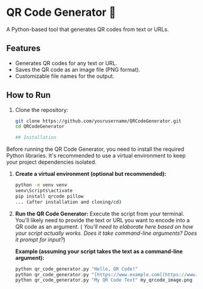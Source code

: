 # QR Code Generator 📱

A Python-based tool that generates QR codes from text or URLs.

## Features
- Generates QR codes for any text or URL.
- Saves the QR code as an image file (PNG format).
- Customizable file names for the output.

## How to Run
1. Clone the repository:
   ```bash
   git clone https://github.com/yourusername/QRCodeGenerator.git
   cd QRCodeGenerator

   ## Installation

Before running the QR Code Generator, you need to install the required Python libraries.  It's recommended to use a virtual environment to keep your project dependencies isolated.

1. **Create a virtual environment (optional but recommended):**
   ```bash
   python -m venv venv
   venv\Scripts\activate
   pip install qrcode pillow
   ... (after installation and cloning/cd)

3. **Run the QR Code Generator:**
   Execute the script from your terminal. You'll likely need to provide the text or URL you want to encode into a QR code as an argument.  ( *You'll need to elaborate here based on how your script actually works.  Does it take command-line arguments? Does it prompt for input?*)

   **Example (assuming your script takes the text as a command-line argument):**
   ```bash
   python qr_code_generator.py "Hello, QR Code!"
   python qr_code_generator.py "[https://www.example.com](https://www.example.com)"
   python qr_code_generator.py "My QR Code Text" my_qrcode_image.png
   
